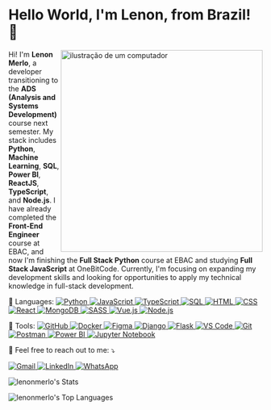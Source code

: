 # Hello World, I'm Lenon, from Brazil! 👋

<img src="https://raw.githubusercontent.com/MicaelliMedeiros/micaellimedeiros/master/image/computer-illustration.png" alt="ilustração de um computador" min-width="400px" max-width="400px" width="400px" align="right">

<p align="left"> Hi! I'm <strong>Lenon Merlo</strong>, a developer transitioning to the <strong>ADS (Analysis and Systems Development)</strong> course next semester. My stack includes <strong>Python</strong>, <strong>Machine Learning</strong>, <strong>SQL</strong>, <strong>Power BI</strong>, <strong>ReactJS</strong>, <strong>TypeScript</strong>, and <strong>Node.js</strong>. I have already completed the <strong>Front-End Engineer</strong> course at EBAC, and now I'm finishing the <strong>Full Stack Python</strong> course at EBAC and studying <strong>Full Stack JavaScript</strong> at OneBitCode. Currently, I'm focusing on expanding my development skills and looking for opportunities to apply my technical knowledge in full-stack development. </p>

<p align="left">
  🦄 Languages: 
  <a href="https://www.python.org/" title="Python">
    <img src="https://img.shields.io/badge/-Python-3776AB?style=flat-square&logo=python&logoColor=white" alt="Python"/>
  </a>
  <a href="https://www.javascript.com/" title="JavaScript">
    <img src="https://img.shields.io/badge/-JavaScript-F7DF1E?style=flat-square&logo=javascript&logoColor=black" alt="JavaScript"/>
  </a>
  <a href="https://www.typescriptlang.org/" title="TypeScript">
    <img src="https://img.shields.io/badge/-TypeScript-3178C6?style=flat-square&logo=typescript&logoColor=white" alt="TypeScript"/>
  </a>
  <a href="https://www.sql.org/" title="SQL">
    <img src="https://img.shields.io/badge/-SQL-003B57?style=flat-square&logo=postgresql&logoColor=white" alt="SQL"/>
  </a>
  <a href="https://developer.mozilla.org/en-US/docs/Web/HTML" title="HTML">
    <img src="https://img.shields.io/badge/-HTML-E34F26?style=flat-square&logo=html5&logoColor=white" alt="HTML"/>
  </a>
  <a href="https://developer.mozilla.org/en-US/docs/Web/CSS" title="CSS">
    <img src="https://img.shields.io/badge/-CSS-1572B6?style=flat-square&logo=css3&logoColor=white" alt="CSS"/>
  </a>
  <a href="https://reactjs.org/" title="React">
    <img src="https://img.shields.io/badge/-React-61DAFB?style=flat-square&logo=react&logoColor=black" alt="React"/>
  </a>
  <a href="https://www.mongodb.com/" title="MongoDB">
    <img src="https://img.shields.io/badge/-MongoDB-47A248?style=flat-square&logo=mongodb&logoColor=white" alt="MongoDB"/>
  </a>
  <a href="https://sass-lang.com/" title="SASS">
    <img src="https://img.shields.io/badge/-SASS-CC6699?style=flat-square&logo=sass&logoColor=white" alt="SASS"/>
  </a>
  <a href="https://vuejs.org/" title="Vue.js">
    <img src="https://img.shields.io/badge/-Vue.js-4FC08D?style=flat-square&logo=vue.js&logoColor=white" alt="Vue.js"/>
  </a>
  <a href="https://nodejs.org/" title="Node.js">
    <img src="https://img.shields.io/badge/-Node.js-339933?style=flat-square&logo=node.js&logoColor=white" alt="Node.js"/>
  </a>
</p>

<p align="left"> 💼 Tools:
  <a href="https://github.com/" title="GitHub">
    <img src="https://img.shields.io/badge/-GitHub-181717?style=flat-square&logo=github&logoColor=white" alt="GitHub"/>
  </a>
  <a href="https://www.docker.com/" title="Docker">
    <img src="https://img.shields.io/badge/-Docker-2496ED?style=flat-square&logo=docker&logoColor=white" alt="Docker"/>
  </a>
  <a href="https://www.figma.com/" title="Figma">
    <img src="https://img.shields.io/badge/-Figma-F24E1E?style=flat-square&logo=figma&logoColor=white" alt="Figma"/>
  </a>
  <a href="https://www.djangoproject.com/" title="Django">
    <img src="https://img.shields.io/badge/-Django-092E20?style=flat-square&logo=django&logoColor=white" alt="Django"/>
  </a>
  <a href="https://flask.palletsprojects.com/" title="Flask">
    <img src="https://img.shields.io/badge/-Flask-000000?style=flat-square&logo=flask&logoColor=white" alt="Flask"/>
  </a>
  <a href="https://code.visualstudio.com/" title="VS Code">
    <img src="https://img.shields.io/badge/-VS%20Code-0078D4?style=flat-square&logo=visualstudiocode&logoColor=white" alt="VS Code"/>
  </a>
  <a href="https://git-scm.com/" title="Git">
    <img src="https://img.shields.io/badge/-Git-F05032?style=flat-square&logo=git&logoColor=white" alt="Git"/>
  </a>
  <a href="https://www.postman.com/" title="Postman">
    <img src="https://img.shields.io/badge/-Postman-FF6C37?style=flat-square&logo=postman&logoColor=white" alt="Postman"/>
  </a>
  <a href="https://powerbi.microsoft.com/" title="Power BI">
    <img src="https://img.shields.io/badge/-Power%20BI-F2C811?style=flat-square&logo=powerbi&logoColor=white" alt="Power BI"/>
  </a>
  <a href="https://jupyter.org/" title="Jupyter Notebook">
    <img src="https://img.shields.io/badge/-Jupyter-F37626?style=flat-square&logo=jupyter&logoColor=white" alt="Jupyter Notebook"/>
  </a>
</p>


<p align="left">
  💌 Feel free to reach out to me: ⤵️
</p>

<p align="left">
  <a href="mailto:lenontm@gmail.com" title="Gmail">
    <img src="https://img.shields.io/badge/-Gmail-FF0000?style=flat-square&labelColor=FF0000&logo=gmail&logoColor=white&link=mailto:lenontm@gmail.com" alt="Gmail"/>
  </a>
  <a href="https://www.linkedin.com/in/lenonmerlo" title="LinkedIn">
    <img src="https://img.shields.io/badge/-Linkedin-0e76a8?style=flat-square&logo=Linkedin&logoColor=white&link=https://www.linkedin.com/in/lenonmerlo" alt="LinkedIn"/>
  </a>
  <a href="https://wa.me/5527999967238" title="WhatsApp">
    <img src="https://img.shields.io/badge/-WhatsApp-25d366?style=flat-square&labelColor=25d366&logo=whatsapp&logoColor=white&link=https://wa.me/5527999967238" alt="WhatsApp"/>
  </a>
</p>

<p align="left">
  <img src="https://github-readme-stats.vercel.app/api?username=lenonmerlo&theme=highcontrast&show_icons=true&hide_border=true&count_private=true" alt="lenonmerlo's Stats"/>
</p>

<p align="left">
  <img src="https://github-readme-stats.vercel.app/api/top-langs/?username=lenonmerlo&theme=highcontrast&show_icons=true&hide_border=true&layout=compact" alt="lenonmerlo's Top Languages"/>
</p>

